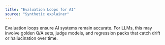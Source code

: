 ```yaml
---
title: "Evaluation Loops for AI"
source: "Synthetic explainer"
---
```

Evaluation loops ensure AI systems remain accurate. For LLMs, this may involve golden Q/A sets, judge models, and regression packs that catch drift or hallucination over time.
